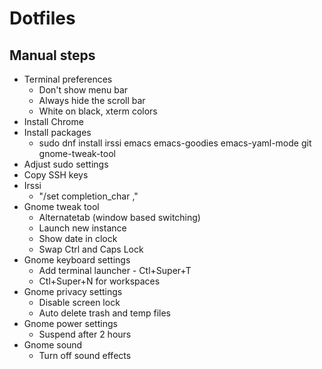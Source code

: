 # Dotfiles

## Manual steps

 - Terminal preferences
   - Don't show menu bar
   - Always hide the scroll bar
   - White on black, xterm colors
 - Install Chrome
 - Install packages
   - sudo dnf install irssi emacs emacs-goodies emacs-yaml-mode git gnome-tweak-tool
 - Adjust sudo settings
 - Copy SSH keys
 - Irssi
   - "/set completion_char ,"
 - Gnome tweak tool
   - Alternatetab (window based switching)
   - Launch new instance
   - Show date in clock
   - Swap Ctrl and Caps Lock
 - Gnome keyboard settings
   - Add terminal launcher - Ctl+Super+T
   - Ctl+Super+N for workspaces
 - Gnome privacy settings
   - Disable screen lock
   - Auto delete trash and temp files
 - Gnome power settings
   - Suspend after 2 hours
 - Gnome sound
   - Turn off sound effects
